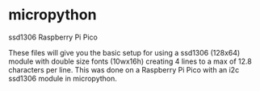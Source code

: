 # micropython
ssd1306
Raspberry Pi Pico

These files will give you the basic setup for using  a ssd1306 (128x64) module with double size fonts (10wx16h) creating 4 lines to a max of 12.8 characters per line. 
This was done on a Raspberry Pi Pico with an i2c ssd1306 module in micropython.
